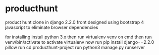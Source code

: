# producthunt


product hunt clone in django 2.2.0 
front designed using bootstrap 4
javascript to eliminate browser dependencies


for installing install python 3.x
then run virtualenv venv on cmd
then run venv/bin/activate to activate virtualenv
now run pip install django==2.2.0 pillow
run cd producthunt-project 
run python3 manage.py runserver
